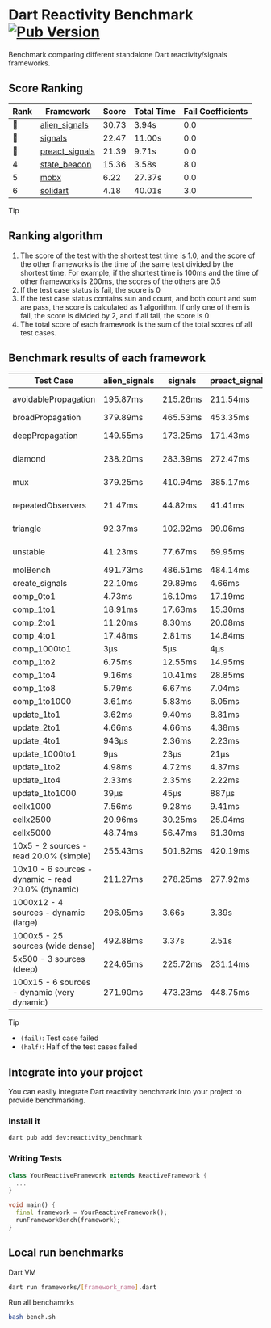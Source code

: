 # Dart Reactivity Benchmark [![Pub Version](https://img.shields.io/pub/v/reactivity_benchmark)](https://pub.dev/packages/reactivity_benchmark)

Benchmark comparing different standalone Dart reactivity/signals frameworks.

## Score Ranking

<!-- Rank Table -->
| Rank | Framework | Score | Total Time | Fail Coefficients |
|---|---|---|---|---|
| 🥇 | [alien_signals](https://pub.dev/packages/alien_signals) | 30.73 | 3.94s | 0.0 |
| 🥈 | [signals](https://pub.dev/packages/signals) | 22.47 | 11.00s | 0.0 |
| 🥉 | [preact_signals](https://pub.dev/packages/preact_signals) | 21.39 | 9.71s | 0.0 |
| 4 | [state_beacon](https://pub.dev/packages/state_beacon) | 15.36 | 3.58s | 8.0 |
| 5 | [mobx](https://pub.dev/packages/mobx) | 6.22 | 27.37s | 0.0 |
| 6 | [solidart](https://pub.dev/packages/solidart) | 4.18 | 40.01s | 3.0 |
<!-- Rank Table End -->

> [!TIP]
> ## Ranking algorithm
>
> 1. The score of the test with the shortest test time is 1.0, and the score of the other frameworks is the time of the same test divided by the shortest time. For example, if the shortest time is 100ms and the time of other frameworks is 200ms, the scores of the others are 0.5
> 2. If the test case status is fail, the score is 0
> 3. If the test case status contains sun and count, and both count and sum are pass, the score is calculated as 1 algorithm. If only one of them is fail, the score is divided by 2, and if all fail, the score is 0
> 4. The total score of each framework is the sum of the total scores of all test cases.

## Benchmark results of each framework

<!-- Benchmark Table -->
| Test Case | alien_signals | signals | preact_signals | solidart | state_beacon | mobx |
|---|---|---|---|---|---|---|
| avoidablePropagation | 195.87ms | 215.26ms | 211.54ms | 2.23s | 169.89ms (fail) | 2.32s |
| broadPropagation | 379.89ms | 465.53ms | 453.35ms | 5.52s | 8.23ms (fail) | 4.37s |
| deepPropagation | 149.55ms | 173.25ms | 171.43ms | 2.03s | 141.41ms (fail) | 1.56s |
| diamond | 238.20ms | 283.39ms | 272.47ms | 3.50s | 210.20ms (fail) | 2.45s |
| mux | 379.25ms | 410.94ms | 385.17ms | 2.04s | 193.13ms (fail) | 1.82s |
| repeatedObservers | 21.47ms | 44.82ms | 41.41ms | 211.78ms | 53.47ms (fail) | 237.26ms |
| triangle | 92.37ms | 102.92ms | 99.06ms | 1.13s | 82.25ms (fail) | 784.37ms |
| unstable | 41.23ms | 77.67ms | 69.95ms | 348.48ms | 335.91ms (fail) | 348.93ms |
| molBench | 491.73ms | 486.51ms | 484.14ms | 1.75s | 1.01ms | 589.00ms |
| create_signals | 22.10ms | 29.89ms | 4.66ms | 69.81ms | 73.21ms | 71.86ms |
| comp_0to1 | 4.73ms | 16.10ms | 17.19ms | 32.90ms | 54.15ms | 20.59ms |
| comp_1to1 | 18.91ms | 17.63ms | 15.30ms | 44.72ms | 53.59ms | 33.51ms |
| comp_2to1 | 11.20ms | 8.30ms | 20.08ms | 21.20ms | 34.36ms | 12.29ms |
| comp_4to1 | 17.48ms | 2.81ms | 14.84ms | 14.89ms | 17.61ms | 18.22ms |
| comp_1000to1 | 3μs | 5μs | 4μs | 2.43ms | 85μs | 24μs |
| comp_1to2 | 6.75ms | 12.55ms | 14.95ms | 26.64ms | 47.79ms | 34.40ms |
| comp_1to4 | 9.16ms | 10.41ms | 28.85ms | 32.44ms | 44.76ms | 25.37ms |
| comp_1to8 | 5.79ms | 6.67ms | 7.04ms | 23.21ms | 44.52ms | 20.77ms |
| comp_1to1000 | 3.61ms | 5.83ms | 6.05ms | 18.61ms | 40.50ms | 15.35ms |
| update_1to1 | 3.62ms | 9.40ms | 8.81ms | 43.03ms | 9.95ms | 27.57ms |
| update_2to1 | 4.66ms | 4.66ms | 4.38ms | 21.66ms | 4.72ms | 13.13ms |
| update_4to1 | 943μs | 2.36ms | 2.23ms | 10.76ms | 1.77ms | 7.21ms |
| update_1000to1 | 9μs | 23μs | 21μs | 115μs | 14μs | 80μs |
| update_1to2 | 4.98ms | 4.72ms | 4.37ms | 21.79ms | 2.98ms | 13.64ms |
| update_1to4 | 2.33ms | 2.35ms | 2.22ms | 10.97ms | 1.49ms | 7.02ms |
| update_1to1000 | 39μs | 45μs | 887μs | 234μs | 415μs | 164μs |
| cellx1000 | 7.56ms | 9.28ms | 9.41ms | 164.89ms | 5.25ms | 68.98ms |
| cellx2500 | 20.96ms | 30.25ms | 25.04ms | 574.40ms | 20.63ms | 248.66ms |
| cellx5000 | 48.74ms | 56.47ms | 61.30ms | 1.15s | 73.25ms | 563.57ms |
| 10x5 - 2 sources - read 20.0% (simple) | 255.43ms | 501.82ms | 420.19ms | 2.68s (half) | 277.97ms | 2.00s |
| 10x10 - 6 sources - dynamic - read 20.0% (dynamic) | 211.27ms | 278.25ms | 277.92ms | 2.42s (half) | 206.74ms | 1.50s |
| 1000x12 - 4 sources - dynamic (large) | 296.05ms | 3.66s | 3.39s | 4.09s (half) | 338.20ms | 1.82s |
| 1000x5 - 25 sources (wide dense) | 492.88ms | 3.37s | 2.51s | 5.02s (half) | 528.14ms | 3.51s |
| 5x500 - 3 sources (deep) | 224.65ms | 225.72ms | 231.14ms | 1.97s (half) | 233.16ms | 1.15s |
| 100x15 - 6 sources - dynamic (very dynamic) | 271.90ms | 473.23ms | 448.75ms | 2.78s (half) | 265.23ms | 1.70s |
<!-- Benchmark Table End -->

> [!TIP]
> - `(fail)`: Test case failed
> - `(half)`: Half of the test cases failed

## Integrate into your project

You can easily integrate Dart reactivity benchmark into your project to provide benchmarking.

### Install it

```bash
dart pub add dev:reactivity_benchmark
```

### Writing Tests

```dart
class YourReactiveFramework extends ReactiveFramework {
  ...
}

void main() {
  final framework = YourReactiveFramework();
  runFrameworkBench(framework);
}
```

## Local run benchmarks

Dart VM
```bash
dart run frameworks/[framework_name].dart
```

Run all benchamrks
```bash
bash bench.sh
```
